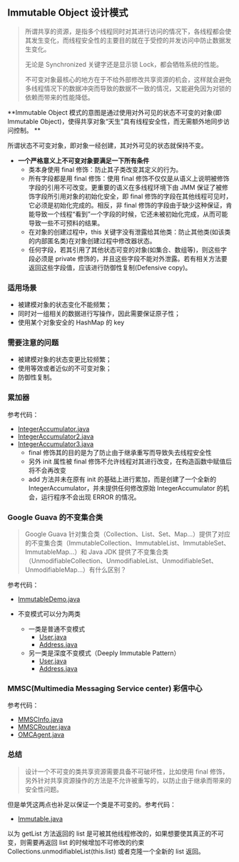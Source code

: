 ## Immutable Object 设计模式

> 所谓共享的资源，是指多个线程同时对其进行访问的情况下，各线程都会使其发生变化，而线程安全性的主要目的就在于受控的并发访问中防止数据发生变化。
>
> 无论是 Synchronized 关键字还是显示锁 Lock，都会牺牲系统的性能。
>
> 不可变对象最核心的地方在于不给外部修改共享资源的机会，这样就会避免多线程情况下的数据冲突而导致的数据不一致的情况，又能避免因为对锁的依赖而带来的性能降低。

**Immutable Object 模式的意图是通过使用对外可见的状态不可变的对象(即 Immutable Object)，使得共享对象“天生”具有线程安全性，而无需额外地同步访问控制。
**

所谓状态不可变对象，即对象一经创建，其对外可见的状态就保持不变。

- **一个严格意义上不可变对象要满足一下所有条件**
    - 类本身使用 final 修饰：防止其子类改变其定义的行为。
    - 所有字段都是用 final 修饰：使用 final 修饰不仅仅是从语义上说明被修饰字段的引用不可改变。更重要的语义在多线程环境下由
      JMM 保证了被修饰字段所引用对象的初始化安全，即 final 修饰的字段在其他线程可见时，它必须是初始化完成的。相反，非 final
      修饰的字段由于缺少这种保证，肯能导致一个线程“看到”一个字段的时候，它还未被初始化完成，从而可能导致一些不可预料的结果。
    - 在对象的创建过程中，this 关键字没有泄露给其他类：防止其他类(如该类的内部匿名类)在对象创建过程中修改器状态。
    - 任何字段，若其引用了其他状态可变的对象(如集合、数组等)，则这些字段必须是 private
      修饰的，并且这些字段不能对外泄露。若有相关方法要返回这些字段值，应该进行防御性复制(Defensive copy)。

### 适用场景

- 被建模对象的状态变化不能频繁；
- 同时对一组相关的数据进行写操作，因此需要保证原子性；
- 使用某个对象安全的 HashMap 的 key

### 需要注意的问题

- 被建模对象的状态变更比较频繁；
- 使用等效或者近似的不可变对象；
- 防御性复制。

### 累加器

参考代码：

- [IntegerAccumulator.java](accumulator%2FIntegerAccumulator.java)
- [IntegerAccumulator2.java](accumulator%2FIntegerAccumulator2.java)
- [IntegerAccumulator3.java](accumulator%2FIntegerAccumulator3.java)
    - final 修饰其的目的是为了防止由于继承重写而导致失去线程安全性
    - 另外 init 属性被 final 修饰不允许线程对其进行改变，在构造函数中赋值后将不会再改变
    - add 方法并未在原有 init 的基础上进行累加，而是创建了一个全新的 IntegerAccumulator，并未提供任何修改原始
      IntegerAccumulator 的机会，运行程序不会出现 ERROR 的情况。

### Google Guava 的不变集合类

> Google Guava 针对集合类（Collection、List、Set、Map…）提供了对应的不变集合类（ImmutableCollection、ImmutableList、ImmutableSet、ImmutableMap…）和
> Java JDK 提供了不变集合类（UnmodifiableCollection、UnmodifiableList、UnmodifiableSet、UnmodifiableMap…）有什么区别？

参考代码：

- [ImmutableDemo.java](ImmutableDemo.java)

- 不变模式可以分为两类
    - 一类是普通不变模式
        - [User.java](general_immutable_pattern%2FUser.java)
        - [Address.java](general_immutable_pattern%2FAddress.java)
    - 另一类是深度不变模式（Deeply Immutable Pattern）
        - [User.java](deeply_immutable_pattern%2FUser.java)
        - [Address.java](deeply_immutable_pattern%2FAddress.java)

### MMSC(Multimedia Messaging Service center) 彩信中心

参考代码：

- [MMSCInfo.java](mmsc%2FMMSCInfo.java)
- [MMSCRouter.java](mmsc%2FMMSCRouter.java)
- [OMCAgent.java](mmsc%2FOMCAgent.java)

### 总结

> 设计一个不可变的类共享资源需要具备不可破坏性，比如使用 final 修饰，另外针对共享资源操作的方法是不允许被重写的，以防止由于继承而带来的安全性问题。

但是单凭这两点也补足以保证一个类是不可变的。参考代码：

- [Immutable.java](Immutable.java)

以为 getList 方法返回的 list 是可被其他线程修改的，如果想要使其真正的不可变，则需要再返回 list 的时候增加不可修改的约束
Collections.unmodifiableList(this.list) 或者克隆一个全新的 list 返回。